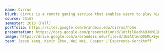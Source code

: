 ```yaml
---
name: Cirrus
blurb: Cirrus is a remote gaming service that enables users to play high power, graphics intensive games on inexpensive mobile computers using a Remote Desktop model. 
course: CS165
semester: 2018 (Fall)
portfolio: https://sites.google.com/brandeis.edu/cirrus/home
presentation: https://docs.google.com/presentation/d/10tfjlUedK693dM11EVfNS32hQW8KoKiLhJ7GbKto524/edit?usp=sharing
image: https://drive.google.com/a/brandeis.edu/file/d/1NeACtmnQ0bMLXEynrQ2ZSAPl0qObrL87/view?usp=sharing
team: Jesse Yang, Kevin Zhou, Wei Wei, Casper L’Esperance-Kerckhoff
---
```

